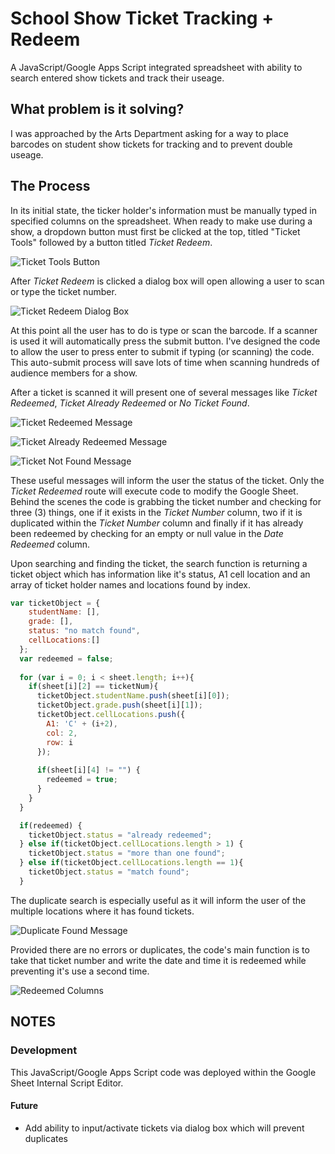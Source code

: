 # School Show Ticket Tracking + Redeem
A JavaScript/Google Apps Script integrated spreadsheet with ability to search entered show tickets and track their useage.

## What problem is it solving?
I was approached by the Arts Department asking for a way to place barcodes on student show tickets for tracking and to prevent double useage.

## The Process
In its initial state, the ticker holder's information must be manually typed in specified columns on the spreadsheet. When ready to make use during a show, a dropdown button must first be clicked at the top, titled "Ticket Tools" followed by a button titled *Ticket Redeem*.

![Ticket Tools Button](https://i.imgur.com/r0oqfYI.png)

After *Ticket Redeem* is clicked a dialog box will open allowing a user to scan or type the ticket number.

![Ticket Redeem Dialog Box](https://i.imgur.com/6eFmn7u.png)

At this point all the user has to do is type or scan the barcode. If a scanner is used it will automatically press the submit button. I've designed the code to allow the user to press enter to submit if typing (or scanning) the code. This auto-submit process will save lots of time when scanning hundreds of audience members for a show.

After a ticket is scanned it will present one of several messages like *Ticket Redeemed*, *Ticket Already Redeemed* or *No Ticket Found*.

![Ticket Redeemed Message](https://i.imgur.com/NZ7uKyS.png)

![Ticket Already Redeemed Message](https://i.imgur.com/YgjUnn4.png)

![Ticket Not Found Message](https://i.imgur.com/0hQWaCa.png)

These useful messages will inform the user the status of the ticket. Only the *Ticket Redeemed* route will execute code to modify the Google Sheet. Behind the scenes the code is grabbing the ticket number and checking for three (3) things, one if it exists in the *Ticket Number* column, two if it is duplicated within the *Ticket Number* column and finally if it has already been redeemed by checking for an empty or null value in the *Date Redeemed* column.

Upon searching and finding the ticket, the search function is returning a ticket object which has information like it's status, A1 cell location and an array of ticket holder names and locations found by index.

```javascript
var ticketObject = {
    studentName: [],
    grade: [],
    status: "no match found",
    cellLocations:[]
  };
  var redeemed = false;
  
  for (var i = 0; i < sheet.length; i++){
    if(sheet[i][2] == ticketNum){
      ticketObject.studentName.push(sheet[i][0]);
      ticketObject.grade.push(sheet[i][1]);
      ticketObject.cellLocations.push({
        A1: 'C' + (i+2),
        col: 2,
        row: i
      });
      
      if(sheet[i][4] != "") {
        redeemed = true;
      }
    }
  }

  if(redeemed) {
    ticketObject.status = "already redeemed";
  } else if(ticketObject.cellLocations.length > 1) {
    ticketObject.status = "more than one found";
  } else if(ticketObject.cellLocations.length == 1){
    ticketObject.status = "match found";
  }
  ```

The duplicate search is especially useful as it will inform the user of the multiple locations where it has found tickets.

![Duplicate Found Message](https://i.imgur.com/sPZB73r.png)

Provided there are no errors or duplicates, the code's main function is to take that ticket number and write the date and time it is redeemed while preventing it's use a second time.

![Redeemed Columns](https://i.imgur.com/n1THb50.png)

## NOTES

### Development
This JavaScript/Google Apps Script code was deployed within the Google Sheet Internal Script Editor.

#### Future
* Add ability to input/activate tickets via dialog box which will prevent duplicates
